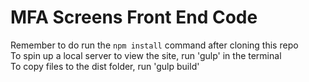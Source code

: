 # MFA Screens Front End Code

Remember to do run the `npm install` command after cloning this repo<br />
To spin up a local server to view the site, run 'gulp' in the terminal<br />
To copy files to the dist folder, run 'gulp build'

